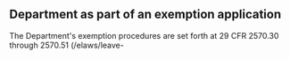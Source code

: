 ## Department as part of an exemption application

The Department's exemption procedures are set forth at 29 CFR 2570.30 through 2570.51 (/elaws/leave-